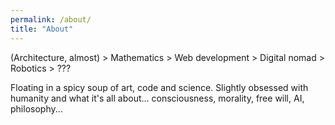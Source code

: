```yaml
---
permalink: /about/
title: "About"
---
```



(Architecture, almost) > Mathematics > Web development > Digital nomad > Robotics > ???

Floating in a spicy soup of art, code and science. Slightly obsessed with humanity and what it's all about... consciousness, morality, free will, AI, philosophy... 
